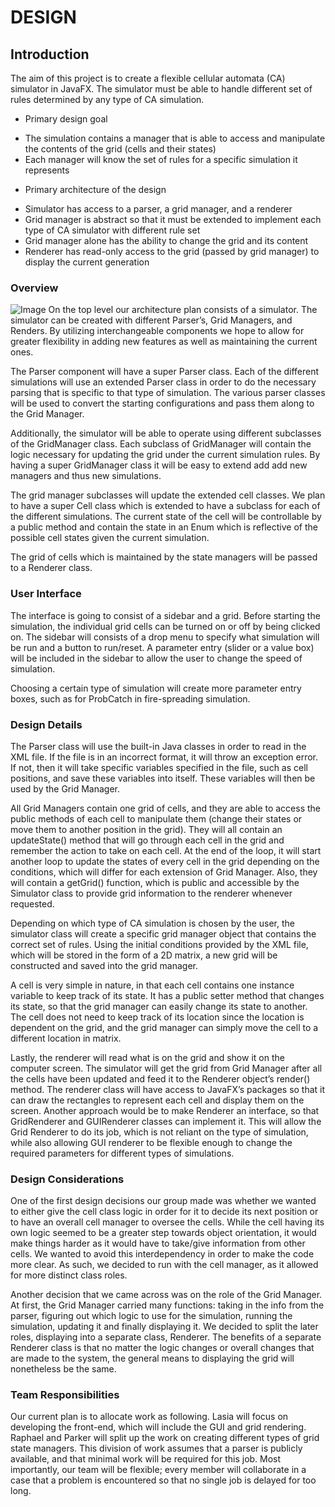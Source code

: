 DESIGN
===================

Introduction
-------------

The aim of this project is to create a flexible cellular automata (CA) simulator in JavaFX. The simulator must be able to handle different set of rules determined by any type of CA simulation. 

* Primary design goal
 - The simulation contains a manager that is able to access and manipulate the contents of the grid (cells and their states)
 - Each manager will know the set of rules for a specific simulation it represents
* Primary architecture of the design
 - Simulator has access to a parser, a grid manager, and a renderer
 - Grid manager is abstract so that it must be extended to implement each type of CA simulator with different rule set
 - Grid manager alone has the ability to change the grid and its content
 - Renderer has read-only access to the grid (passed by grid manager) to display the current generation

### Overview

![Image](https://coursework.cs.duke.edu/CompSci308_2017Fall/cellsociety_team13/raw/master/data/Overview.jpg)
On the top level our architecture plan consists of a simulator. The simulator can be created with different Parser’s, Grid Managers, and Renders. By utilizing interchangeable components we hope to allow for greater flexibility in adding new features as well as maintaining the current ones. 

The Parser component will have a super Parser class. Each of the different simulations will use an extended Parser class in order to do the necessary parsing that is specific to that type of simulation. The various parser classes will be used to convert the starting configurations and pass them along to the Grid Manager. 

Additionally, the simulator will be able to operate using different subclasses of the GridManager class. Each subclass of GridManager will contain the logic necessary for updating the grid under the current simulation rules. By having a super GridManager class it will be easy to extend add add new managers and thus new simulations. 

The grid manager subclasses will update the extended cell classes. We plan to have a super Cell class which is extended to have a subclass for each of the different simulations. The current state of the cell will be controllable by a public method and contain the state in an Enum which is reflective of the possible cell states given the current simulation. 

The grid of cells which is maintained by the state managers will be passed to a Renderer class. 

### User Interface

The interface is going to consist of a sidebar and a grid. Before starting the simulation, the individual grid cells can be turned on or off by being clicked on. The sidebar will consists of a drop menu to specify what simulation will be run and a button to run/reset. A parameter entry (slider or a value box) will be included in the sidebar to allow the user to change the speed of simulation. 

Choosing a certain type of simulation will create more parameter entry boxes, such as for ProbCatch in fire-spreading simulation.

### Design Details

The Parser class will use the built-in Java classes in order to read in the XML file. If the file is in an incorrect format, it will throw an exception error. If not, then it will take specific variables specified in the file, such as cell positions, and save these variables into itself. These variables will then be used by the Grid Manager. 

All Grid Managers contain one grid of cells, and they are able to access the public methods of each cell to manipulate them (change their states or move them to another position in the grid). They will all contain an updateState() method that will go through each cell in the grid and remember the action to take on each cell. At the end of the loop, it will start another loop to update the states of every cell in the grid depending on the conditions, which will differ for each extension of Grid Manager. Also, they will contain a getGrid() function, which is public and accessible by the Simulator class to provide grid information to the renderer whenever requested. 

Depending on which type of CA simulation is chosen by the user, the simulator class will create a specific grid manager object that contains the correct set of rules. Using the initial conditions provided by the XML file, which will be stored in the form of a 2D matrix, a new grid will be constructed and saved into the grid manager. 

A cell is very simple in nature, in that each cell contains one instance variable to keep track of its state. It has a public setter method that changes its state, so that the grid manager can easily change its state to another. The cell does not need to keep track of its location since the location is dependent on the grid, and the grid manager can simply move the cell to a different location in matrix.

Lastly, the renderer will read what is on the grid and show it on the computer screen. The simulator will get the grid from Grid Manager after all the cells have been updated and feed it to the Renderer object’s render() method. The renderer class will have access to JavaFX’s packages so that it can draw the rectangles to represent each cell and display them on the screen. Another approach would be to make Renderer an interface, so that GridRenderer and GUIRenderer classes can implement it. This will allow the Grid Renderer to do its job, which is not reliant on the type of simulation, while also allowing GUI renderer to be flexible enough to change the required parameters for different types of simulations.


### Design Considerations

One of the first design decisions our group made was whether we wanted to either give the cell class logic in order for it to decide its next position or to have an overall cell manager to oversee the cells. While the cell having its own logic seemed to be a greater step towards object orientation, it would make things harder as it would have to take/give information from other cells. We wanted to avoid this interdependency in order to make the code more clear. As such, we decided to run with the cell manager, as it allowed for more distinct class roles. 

Another decision that we came across was on the role of the Grid Manager. At first, the Grid Manager carried many functions: taking in the info from the parser, figuring out which logic to use for the simulation, running the simulation, updating it and finally displaying it. We decided to split the later roles, displaying into a separate class, Renderer. The benefits of a separate Renderer class is that no matter the logic changes or overall changes that are made to the system, the general means to displaying the grid will nonetheless be the same.

### Team Responsibilities

Our current plan is to allocate work as following. Lasia will focus on developing the front-end, which will include the GUI and grid rendering. Raphael and Parker will split up the work on creating different types of grid state managers. This division of work assumes that a parser is publicly available, and that minimal work will be required for this job. Most importantly, our team will be flexible; every member will collaborate in a case that a problem is encountered so that no single job is delayed for too long.

